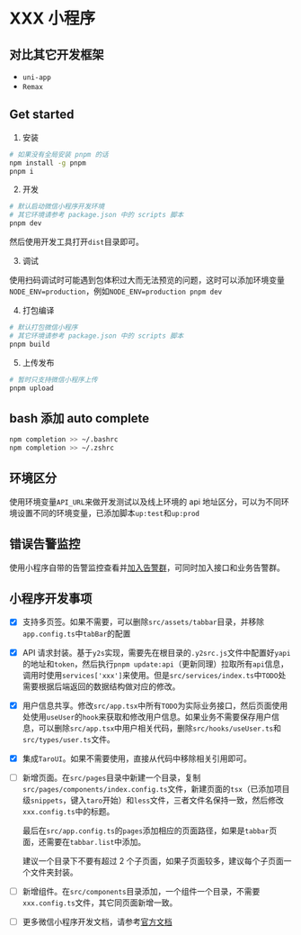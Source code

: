# XXX 小程序

## 对比其它开发框架

- `uni-app`
- `Remax`

## Get started

1. 安装

```bash
# 如果没有全局安装 pnpm 的话
npm install -g pnpm
pnpm i
```

2. 开发

```bash
# 默认启动微信小程序开发环境
# 其它环境请参考 package.json 中的 scripts 脚本
pnpm dev
```

然后使用开发工具打开`dist`目录即可。

3. 调试

使用扫码调试时可能遇到包体积过大而无法预览的问题，这时可以添加环境变量`NODE_ENV=production`，例如`NODE_ENV=production pnpm dev`

4. 打包编译

```bash
# 默认打包微信小程序
# 其它环境请参考 package.json 中的 scripts 脚本
pnpm build
```

5. 上传发布

```bash
# 暂时只支持微信小程序上传
pnpm upload
```

## bash 添加 auto complete

```bash
npm completion >> ~/.bashrc
npm completion >> ~/.zshrc
```

## 环境区分

使用环境变量`API_URL`来做开发测试以及线上环境的 api 地址区分，可以为不同环境设置不同的环境变量，已添加脚本`up:test`和`up:prod`

## 错误告警监控

使用小程序自带的告警监控查看并[加入告警群](https://mp.weixin.qq.com/wxamp/wxaalarm/get_alarm_page)，可同时加入接口和业务告警群。

## 小程序开发事项

- [x] 支持多页签。如果不需要，可以删除`src/assets/tabbar`目录，并移除`app.config.ts`中`tabBar`的配置
- [x] API 请求封装。基于`y2s`实现，需要先在根目录的`.y2src.js`文件中配置好`yapi`的地址和`token`，然后执行`pnpm update:api`（更新同理）拉取所有`api`信息，调用时使用`services['xxx']`来使用。但是`src/services/index.ts`中`TODO`处需要根据后端返回的数据结构做对应的修改。
- [x] 用户信息共享。修改`src/app.tsx`中所有`TODO`为实际业务接口，然后页面使用处使用`useUser`的`hook`来获取和修改用户信息。如果业务不需要保存用户信息，可以删除`src/app.tsx`中用户相关代码，删除`src/hooks/useUser.ts`和`src/types/user.ts`文件。
- [x] 集成`TaroUI`。如果不需要使用，直接从代码中移除相关引用即可。
- [ ] 新增页面。在`src/pages`目录中新建一个目录，复制`src/pages/components/index.config.ts`文件，新建页面的`tsx`（已添加项目级`snippets`，键入`taro`开始）和`less`文件，三者文件名保持一致，然后修改`xxx.config.ts`中的标题。

  最后在`src/app.config.ts`的`pages`添加相应的页面路径，如果是`tabbar`页面，还需要在`tabbar.list`中添加。

  建议一个目录下不要有超过 2 个子页面，如果子页面较多，建议每个子页面一个文件夹封装。

- [ ] 新增组件。在`src/components`目录添加，一个组件一个目录，不需要`xxx.config.ts`文件，其它同页面新增一致。
- [ ] 更多微信小程序开发文档，请参考[官方文档](https://developers.weixin.qq.com/miniprogram/dev/framework/)
